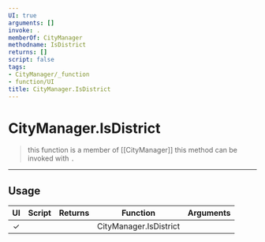 ```yaml
---
UI: true
arguments: []
invoke: .
memberOf: CityManager
methodname: IsDistrict
returns: []
script: false
tags:
- CityManager/_function
- function/UI
title: CityManager.IsDistrict
---
```

# CityManager.IsDistrict
> this function is a member of [[CityManager]]
> this method can be invoked with `.`
-----
## Usage
|  UI | Script | Returns | Function | Arguments |
|:---:|:------:|-------:|:--------:|:---------|
|✓| ||CityManager.IsDistrict||
